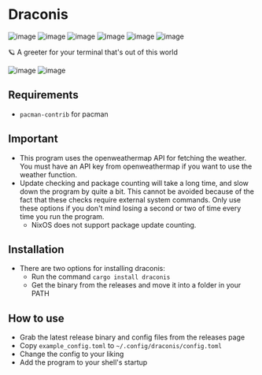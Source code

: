 # Draconis

![image](https://badgen.net/github/release/marsupialgutz/draconis)
![image](https://badgen.net/crates/v/draconis)
![image](https://badgen.net/github/stars/marsupialgutz/draconis)
![image](https://badgen.net/github/commits/marsupialgutz/draconis/main)
![image](https://badgen.net/github/open-prs/marsupialgutz/draconis)
![image](https://badgen.net/github/contributors/marsupialgutz/draconis)


🪐 A greeter for your terminal that's out of this world

![image](https://user-images.githubusercontent.com/33522919/179458221-d44f7996-d214-46ee-8801-343767ef9295.png)
![image](https://user-images.githubusercontent.com/33522919/179458079-ca750a6d-b1b4-44e4-a721-63e9250780db.png)

## Requirements

- `pacman-contrib` for pacman

## Important

- This program uses the openweathermap API for fetching the weather. You must have an API key from openweathermap if you want to use the weather function.
- Update checking and package counting will take a long time, and slow down the program by quite a bit. This cannot be avoided because of the fact that these checks require external system commands. Only use these options if you don't mind losing a second or two of time every time you run the program.
  - NixOS does not support package update counting.

## Installation
- There are two options for installing draconis: 
  - Run the command `cargo install draconis`
  - Get the binary from the releases and move it into a folder in your PATH

## How to use

- Grab the latest release binary and config files from the releases page
- Copy `example_config.toml` to `~/.config/draconis/config.toml`
- Change the config to your liking
- Add the program to your shell's startup
